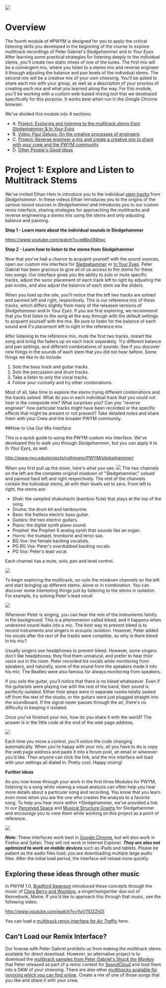 ![](/Images/fa28d2dfd0af7afc.gif)
# Overview

The fourth module of #PWYM is designed for you to apply the critical listening skills you developed in the beginning of the course to explore multitrack recordings of Peter Gabriel's *Sledgehammer* and *In Your Eyes.* After learning some practical strategies for listening deeply to the individual stems, you'll create two static mixes of one of the tunes. The first mix will be a convergent mix, where you listen to a stereo mix and reverse engineer it through adjusting the balance and pan levels of the individual stems. The second mix will be a creative mix of your own choosing. You’ll be asked to share each mix with your group, as well as a description of your process of creating each mix and what you learned along the way. For this module, you'll be working with a custom web-based mixing tool that we developed specifically for this purpose. It works best when run in the Google Chrome browser.

We've divided this module into 4 sections:

 - A. [Project: Exploring and listening to the multitrack stems from *Sledgehammer* & *In Your Eyes*][1]
 - B. [Video: Paul Geluso: On the creative processes of engineers][2]
 - C. [Project: Reverse engineer a mix and create a creative mix to share with your crew and the PWYM community][3]
 - D. [Other People's Good Ideas][4]

# Project 1: Explore and Listen to Multitrack Stems

We've invited Ethan Hein to introduce you to the individual [stem tracks][5] from *Sledgehammer*. In these videos Ethan introduces you to the origins of the various sound sources in *Sledgehammer* and introduces you to our custom remix interface, sharing strategies for approaching the multitracks and reverse engineering a stereo mix using the stems and only adjusting balance and panning. 

**Step 1 - Learn more about the individual sounds in Sledgehammer**

https://www.youtube.com/watch?v=jeBbv0f4hpc


**Step 2 - Learn how to listen to the stems from Sledgehammer**

Now that you've had a chance to acquaint yourself with the sound sources, open our custom mix interface for [Sledgehammer][6] or [In Your Eyes][7].  Peter Gabriel has been gracious to give all of us access to the stems for these two songs. Our interface gives you the ability to solo or mute specific tracks, adjust the sonic placement of each track left to right by adjusting the pan knobs, and also adjust the balance of each stem via the sliders.

When you load up the site, you'll notice that the left two tracks are soloed and panned left and right, respectively. This is our reference mix of these tracks, which differs slightly from many of the released versions of *Sledgehammer* and *In Your Eyes.* If you are first exploring, we recommend that you first listen to the song all the way through with the default settings to acquaint yourself with the mix. Be sure to listen for the balance of each sound and it's placement left to right in the reference mix. 

After listening to the reference mix, mute the first two tracks, restart the song and bring the faders up on each track separately. Try different balance and pan settings, and different combinations of sounds. See if you discover new things in the sounds of each stem that you did not hear before. Some things we like to do include:

 1. Solo the bass track and guitar tracks.
 2. Solo the percussion and drum tracks.
 3. Take a listen to only the vocal tracks. 
 4. Follow your curiosity and try other combinations.

Most of all, take time to explore the stems trying different combinations and the tracks soloed. What do you in each individual track that you could not hear in the composite mix?  What surprises you? Can you "reverse engineer" how particular tracks might have been recorded or the specific effects that might be present or not present? Take detailed notes and share them with your Crew and the broader PWYM community.

##How to Use Our Mix Interface

This is a quick guide to using the PWYM custom mix interface. We've developed this to walk you through *Sledgehammer*, but you can apply it to *In Your Eyes*, as well.

http://www.nyu.edu/projects/ruthmann/PWYM/sledgehammer/

When you first pull up the mixer, here's what you see:
![](/Images/96cf6ad8dca10327.png)
The two channels on the left are the complete original mixdown of "Sledgehammer," soloed and panned hard left and right respectively. The rest of the channels contain the individual stems, all with their levels set to zero. From left to right, the stems are:

 - Shak: the sampled shakuhachi (bamboo flute) that plays at the top of
   the song.
 - Drums: the drum kit and tambourine.
 - Bass: the fretless electric bass guitar.
 - Guitars: the two electric guitars.
 - Piano: the digital synth piano sound.
 - Prophet: the Prophet-5 analog synth that sounds like an organ.
 - Horns: the trumpet, trombone and tenor sax.
 - BG Vox: the female backing vocalists.
 - PG BG Vox: Peter's overdubbed backing vocals.
 - PG Vox: Peter's lead vocal.

 Each channel has a mute, solo, pan and level control.
 
![](/Images/41cfd4a974_690x494.png)

To begin exploring the multitrack, un-solo the mixdown channels on the left and start bringing up different stems, alone or in combination. You can discover some interesting things just by listening to the stems in isolation. For example, try soloing Peter's lead vocal:

![](/Images/73ba73d55a_193x500.png) 

Whenever Peter is singing, you can hear the rest of the instruments faintly in the background. This is a phenomenon called bleed, and it happens when undesired sound leaks into a mic. The best way to prevent bleed is to record instruments and singers in acoustic isolation. However, Peter added his vocals after the rest of the tracks were complete, so why is there bleed in his mic? 

Usually singers use headphones to prevent bleed. However, some singers don't like headphones; they find them unnatural, and prefer to hear their voice out in the room. Peter recorded his vocals while monitoring from speakers, and naturally, some of the sound from the speakers made it into his mic. The Beatles were also famous for always monitoring from speakers.

If you solo the guitar, you'll notice that there is no bleed whatsoever. Even if the guitarists were playing live with the rest of the band, their sound is perfectly isolated. Either their amps were in separate rooms totally sealed off from the rest of the studio, or the guitars were just plugged straight into the soundboard. If the signal never passes through the air, there's no difficulty in keeping it isolated.

Once you've finished your mix, how do you share it with the world? The answer is in the little code at the end of the web page address.

![](/Images/9262a14579bc2ae2.png)

Each time you move a control, you'll notice the code changing automatically. When you're happy with your mix, all you have to do is copy the web page address and paste it into a forum post, an email or wherever you'd like. Then anyone can click the link, and the mix interface will load with your settings all dialed in. Pretty cool. Happy mixing!

**Further ideas**

As you now know through your work in the first three Modules for PWYM, listening to a song while viewing a visual analysis can often help you hear more details about a particular song and recording. You know that you learn even more when you are the one who creates the analysis to a favorite song. To help you hear more within *Sledgehammer, we've provided a link to our [Perceived Space][8] and [Musical Structure Graphs][9] for Sledgehammer and encourage you to view them while working on this project as a point of reference.

![](/Images/e827401d8a_638x500.png)

***Note:*** These interfaces work best in [Google Chrome][10], but will also work in Firefox and Safari. They will not work in Internet Explorer. ***They are also not optimized to work on mobile devices*** such as iPads and tablets. Please be patient as the audio files load; you are downloading multiple large audio files. After the initial load period, the interface will reload more quickly.

## Exploring these ideas through other music

In PWYM 1.0, [Bradford Swanson][11] introduced these concepts through the music of [Clara Berry and Wooldog][12], a singer/songwriter duo out of Kennebunk, Maine. If you'd like to approach this through that music, see the following video:

http://www.youtube.com/watch?v=YuV11OZZhDI

You can load a [multitrack remix interface for *Air Traffic*][13] here.

## Can't Load our Remix Interface?

Our license with Peter Gabriel prohibits us from making the multitrack stems available for direct download. However, an alternative project is to download the [multitrack samples from Peter Gabriel's *Shock the Monkey*][14] that Peter released as part of a remix contest for [SoundCloud][15] and load them into a DAW of your choosing. There are also other [multitracks available for remixing which you can find online][16]. Create a mix of one of those songs that you like and share it with your crew. 


  [1]: http://community.playwithyourmusic.org/t/4a-project-exploring-and-listening-to-music-multitracks/
  [2]: http://community.playwithyourmusic.org/t/4b-video-paul-geluso-creative-processes-of-engineers/1610
  [3]: http://community.playwithyourmusic.org/t/4c-project-reverse-engineer-a-mix-and-share-it-with-the-pwym-community/1608
  [4]: http://community.playwithyourmusic.org/t/4d-other-peoples-good-ideas/
  [5]: http://en.wikipedia.org/wiki/Stem_%28music%29#Production
  [6]: http://sh.pwym.org
  [7]: http://iye.pwym.org
  [8]: https://docs.google.com/drawings/d/1c6o5C0bov0UEAt4JpX1VTT_btEnq4nysQzjrtdnPoAE/edit?usp=sharing
  [9]: http://bit.ly/1784Rnp
  [10]: http://chrome.google.com/
  [11]: http://bradfordswanson.com
  [12]: http://claraberry.com
  [13]: http://at.pwym.org
  [14]: https://realworldrecords.com/remixed/group/84776/peter-gabriel-shock-the-monkey-remix-competition/
  [15]: http://soundcloud.com/
  [16]: http://en.wikipedia.org/wiki/List_of_musical_works_released_in_a_stem_format